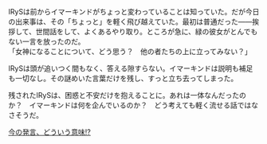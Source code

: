<!-- title: カルトの可能性 -->
<!-- relationship: Business -->

IRySは前からイマーキンドがちょっと変わっていることは知っていた。だが今日の出来事は、その「ちょっと」を軽く飛び越えていた。最初は普通だった――挨拶して、世間話をして、よくあるやり取り。ところが急に、緑の彼女がとんでもない一言を放ったのだ。  
「女神になることについて、どう思う？　他の者たちの上に立ってみない？」

IRySは頭が追いつく間もなく、答える隙すらない。イマーキンドは説明も補足も一切なし。その謎めいた言葉だけを残し、すっと立ち去ってしまった。

残されたIRySは、困惑と不安だけを抱えることに。あれは一体なんだったのか？　イマーキンドは何を企んでいるのか？　どう考えても軽く流せる話ではなさそうだ。

[今の発言、どういう意味!?](#embed:https://www.youtube.com/live/EKjcWfEGsB0?si=2_5TN6ArM8cZMpyW&t=837)
